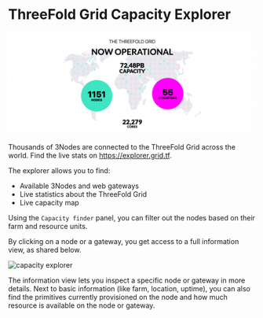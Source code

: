 # ThreeFold Grid Capacity Explorer

![](img/grid_stats.png)

Thousands of 3Nodes are connected to the ThreeFold Grid across the world. Find the live stats on https://explorer.grid.tf.

The explorer allows you to find:
- Available 3Nodes and web gateways 
- Live statistics about the ThreeFold Grid 
- Live capacity map

Using the `Capacity finder` panel, you can filter out the nodes based on their farm and resource units.

By clicking on a node or a gateway, you get access to a full information view, as shared below. 

![capacity explorer](img/capacity_explorer_node_detail.jpg)

The information view lets you inspect a specific node or gateway in more details. Next to basic information (like farm, location, uptime), you can also find the primitives currently provisioned on the node and how much resource is available on the node or gateway.
